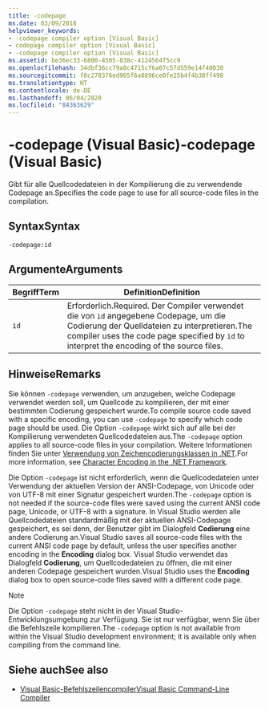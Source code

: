 ```yaml
---
title: -codepage
ms.date: 03/09/2018
helpviewer_keywords:
- -codepage compiler option [Visual Basic]
- codepage compiler option [Visual Basic]
- -codepage compiler option [Visual Basic]
ms.assetid: be36ec33-6800-4505-838c-4124564f5cc9
ms.openlocfilehash: 34dbf36cc79a8c4715cf6a07c57d559e14f40030
ms.sourcegitcommit: f8c270376ed905f6a8896ce0fe25b4f4b38ff498
ms.translationtype: HT
ms.contentlocale: de-DE
ms.lasthandoff: 06/04/2020
ms.locfileid: "84363629"
---
```

# <a name="-codepage-visual-basic"></a><span data-ttu-id="cd7af-102">-codepage (Visual Basic)</span><span class="sxs-lookup"><span data-stu-id="cd7af-102">-codepage (Visual Basic)</span></span>
<span data-ttu-id="cd7af-103">Gibt für alle Quellcodedateien in der Kompilierung die zu verwendende Codepage an.</span><span class="sxs-lookup"><span data-stu-id="cd7af-103">Specifies the code page to use for all source-code files in the compilation.</span></span>  
  
## <a name="syntax"></a><span data-ttu-id="cd7af-104">Syntax</span><span class="sxs-lookup"><span data-stu-id="cd7af-104">Syntax</span></span>  
  
```console  
-codepage:id  
```  
  
## <a name="arguments"></a><span data-ttu-id="cd7af-105">Argumente</span><span class="sxs-lookup"><span data-stu-id="cd7af-105">Arguments</span></span>  
  
|<span data-ttu-id="cd7af-106">Begriff</span><span class="sxs-lookup"><span data-stu-id="cd7af-106">Term</span></span>|<span data-ttu-id="cd7af-107">Definition</span><span class="sxs-lookup"><span data-stu-id="cd7af-107">Definition</span></span>|  
|---|---|  
|`id`|<span data-ttu-id="cd7af-108">Erforderlich.</span><span class="sxs-lookup"><span data-stu-id="cd7af-108">Required.</span></span> <span data-ttu-id="cd7af-109">Der Compiler verwendet die von `id` angegebene Codepage, um die Codierung der Quelldateien zu interpretieren.</span><span class="sxs-lookup"><span data-stu-id="cd7af-109">The compiler uses the code page specified by `id` to interpret the encoding of the source files.</span></span>|  
  
## <a name="remarks"></a><span data-ttu-id="cd7af-110">Hinweise</span><span class="sxs-lookup"><span data-stu-id="cd7af-110">Remarks</span></span>  
 <span data-ttu-id="cd7af-111">Sie können `-codepage` verwenden, um anzugeben, welche Codepage verwendet werden soll, um Quellcode zu kompilieren, der mit einer bestimmten Codierung gespeichert wurde.</span><span class="sxs-lookup"><span data-stu-id="cd7af-111">To compile source code saved with a specific encoding, you can use `-codepage` to specify which code page should be used.</span></span> <span data-ttu-id="cd7af-112">Die Option `-codepage` wirkt sich auf alle bei der Kompilierung verwendeten Quellcodedateien aus.</span><span class="sxs-lookup"><span data-stu-id="cd7af-112">The `-codepage` option applies to all source-code files in your compilation.</span></span> <span data-ttu-id="cd7af-113">Weitere Informationen finden Sie unter [Verwendung von Zeichencodierungsklassen in .NET](../../../standard/base-types/character-encoding.md).</span><span class="sxs-lookup"><span data-stu-id="cd7af-113">For more information, see [Character Encoding in the .NET Framework](../../../standard/base-types/character-encoding.md).</span></span>  
  
 <span data-ttu-id="cd7af-114">Die Option `-codepage` ist nicht erforderlich, wenn die Quellcodedateien unter Verwendung der aktuellen Version der ANSI-Codepage, von Unicode oder von UTF-8 mit einer Signatur gespeichert wurden.</span><span class="sxs-lookup"><span data-stu-id="cd7af-114">The `-codepage` option is not needed if the source-code files were saved using the current ANSI code page, Unicode, or UTF-8 with a signature.</span></span> <span data-ttu-id="cd7af-115">In Visual Studio werden alle Quellcodedateien standardmäßig mit der aktuellen ANSI-Codepage gespeichert, es sei denn, der Benutzer gibt im Dialogfeld **Codierung** eine andere Codierung an.</span><span class="sxs-lookup"><span data-stu-id="cd7af-115">Visual Studio saves all source-code files with the current ANSI code page by default, unless the user specifies another encoding in the **Encoding** dialog box.</span></span> <span data-ttu-id="cd7af-116">Visual Studio verwendet das Dialogfeld **Codierung**, um Quellcodedateien zu öffnen, die mit einer anderen Codepage gespeichert wurden.</span><span class="sxs-lookup"><span data-stu-id="cd7af-116">Visual Studio uses the **Encoding** dialog box to open source-code files saved with a different code page.</span></span>  
  
> [!NOTE]
> <span data-ttu-id="cd7af-117">Die Option `-codepage` steht nicht in der Visual Studio-Entwicklungsumgebung zur Verfügung. Sie ist nur verfügbar, wenn Sie über die Befehlszeile kompilieren.</span><span class="sxs-lookup"><span data-stu-id="cd7af-117">The `-codepage` option is not available from within the Visual Studio development environment; it is available only when compiling from the command line.</span></span>  
  
## <a name="see-also"></a><span data-ttu-id="cd7af-118">Siehe auch</span><span class="sxs-lookup"><span data-stu-id="cd7af-118">See also</span></span>

- [<span data-ttu-id="cd7af-119">Visual Basic-Befehlszeilencompiler</span><span class="sxs-lookup"><span data-stu-id="cd7af-119">Visual Basic Command-Line Compiler</span></span>](index.md)
